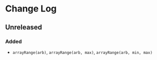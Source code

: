 # Change Log

## Unreleased

### Added

- `arrayRange(arb)`, `arrayRange(arb, max)`, `arrayRange(arb, min, max)`
